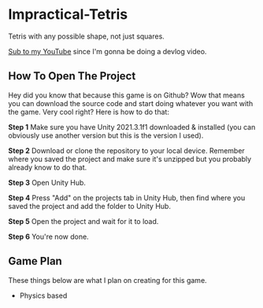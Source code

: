 # Impractical-Tetris
Tetris with any possible shape, not just squares.

[Sub to my YouTube](https://www.youtube.com/channel/UCXDxyxrKwSWp1rbv-WUjsEQ) since I'm gonna be doing a devlog video.

## How To Open The Project
Hey did you know that because this game is on Github? Wow that means you can download the source code and start doing whatever you want with the game. Very cool right?
Here is how to do that:

**Step 1**
Make sure you have Unity 2021.3.1f1 downloaded & installed (you can obviously use another version but this is the version I used).

**Step 2**
Download or clone the repository to your local device. Remember where you saved the project and make sure it's unzipped but you probably already know to do that.

**Step 3**
Open Unity Hub.

**Step 4**
Press "Add" on the projects tab in Unity Hub, then find where you saved the project and add the folder to Unity Hub.

**Step 5**
Open the project and wait for it to load.

**Step 6**
You're now done.

## Game Plan
These things below are what I plan on creating for this game.
- Physics based 
